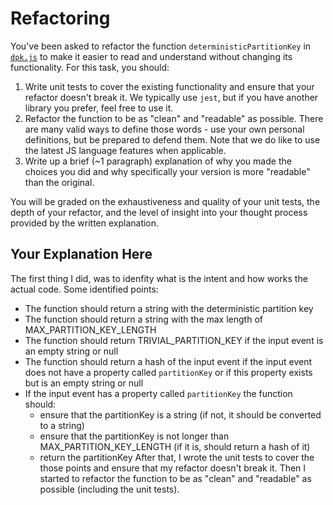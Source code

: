 # Refactoring

You've been asked to refactor the function `deterministicPartitionKey` in [`dpk.js`](dpk.js) to make it easier to read and understand without changing its functionality. For this task, you should:

1. Write unit tests to cover the existing functionality and ensure that your refactor doesn't break it. We typically use `jest`, but if you have another library you prefer, feel free to use it.
2. Refactor the function to be as "clean" and "readable" as possible. There are many valid ways to define those words - use your own personal definitions, but be prepared to defend them. Note that we do like to use the latest JS language features when applicable.
3. Write up a brief (~1 paragraph) explanation of why you made the choices you did and why specifically your version is more "readable" than the original.

You will be graded on the exhaustiveness and quality of your unit tests, the depth of your refactor, and the level of insight into your thought process provided by the written explanation.

## Your Explanation Here
The first thing I did, was to idenfity what is the intent and how works the actual code.
Some identified points:
- The function should return a string with the deterministic partition key
- The function should return a string with the max length of MAX_PARTITION_KEY_LENGTH
- The function should return TRIVIAL_PARTITION_KEY if the input event is an empty string or null
- The function should return a hash of the input event if the input event does not have a property called `partitionKey` or if this property exists but is an empty string or null
- If the input event has a property called `partitionKey` the function should:
  - ensure that the partitionKey is a string (if not, it should be converted to a string)
  - ensure that the partitionKey is not longer than MAX_PARTITION_KEY_LENGTH (if it is, should return a hash of it)
  - return the partitionKey
After that, I wrote the unit tests to cover the those points and ensure that my refactor doesn't break it.
Then I started to refactor the function to be as "clean" and "readable" as possible (including the unit tests).
